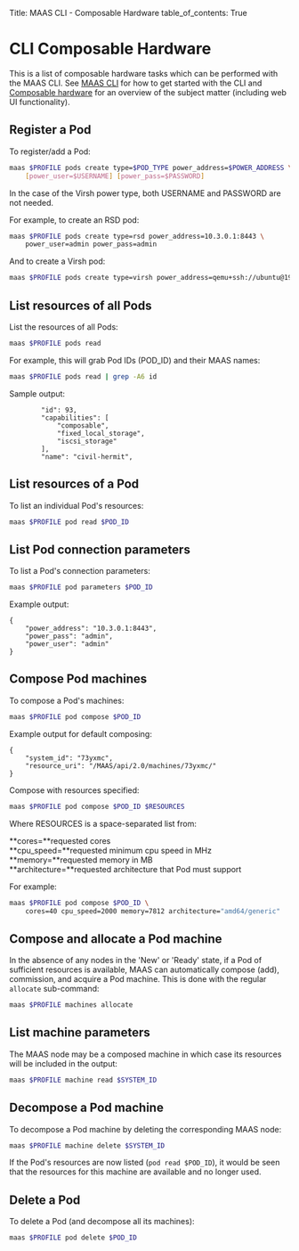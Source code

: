 Title: MAAS CLI - Composable Hardware
table_of_contents: True


# CLI Composable Hardware

This is a list of composable hardware tasks which can be performed with the
MAAS CLI. See [MAAS CLI][manage-cli] for how to get started with the CLI and
[Composable hardware][intel-rsd] for an overview of the subject matter
(including web UI functionality).


## Register a Pod

To register/add a Pod:

```bash
maas $PROFILE pods create type=$POD_TYPE power_address=$POWER_ADDRESS \
	[power_user=$USERNAME] [power_pass=$PASSWORD]
```

In the case of the Virsh power type, both USERNAME and PASSWORD are not
needed.

For example, to create an RSD pod:

```bash
maas $PROFILE pods create type=rsd power_address=10.3.0.1:8443 \
	power_user=admin power_pass=admin
```

And to create a Virsh pod:

```bash
maas $PROFILE pods create type=virsh power_address=qemu+ssh://ubuntu@192.168.1.2/system
```


## List resources of all Pods

List the resources of all Pods:

```bash
maas $PROFILE pods read
```

For example, this will grab Pod IDs (POD_ID) and their MAAS names:

```bash
maas $PROFILE pods read | grep -A6 id
```

Sample output:

```no-highlight
        "id": 93,
        "capabilities": [
            "composable",
            "fixed_local_storage",
            "iscsi_storage"
        ],
        "name": "civil-hermit",
```


## List resources of a Pod

To list an individual Pod's resources:

```bash
maas $PROFILE pod read $POD_ID
```


## List Pod connection parameters

To list a Pod's connection parameters:

```bash
maas $PROFILE pod parameters $POD_ID
```

Example output:

```no-highlight
{
    "power_address": "10.3.0.1:8443",
    "power_pass": "admin",
    "power_user": "admin"
}
```


## Compose Pod machines

To compose a Pod's machines:

```bash
maas $PROFILE pod compose $POD_ID
```

Example output for default composing:

```no-highlight
{
    "system_id": "73yxmc",
    "resource_uri": "/MAAS/api/2.0/machines/73yxmc/"
}
```

Compose with resources specified:

```bash
maas $PROFILE pod compose $POD_ID $RESOURCES
```

Where RESOURCES is a space-separated list from:

**cores=**requested cores  
**cpu_speed=**requested minimum cpu speed in MHz  
**memory=**requested memory in MB  
**architecture=**requested architecture that Pod must support  

For example:

```bash
maas $PROFILE pod compose $POD_ID \
	cores=40 cpu_speed=2000 memory=7812 architecture="amd64/generic"
```


## Compose and allocate a Pod machine

In the absence of any nodes in the 'New' or 'Ready' state, if a Pod of
sufficient resources is available, MAAS can automatically compose (add),
commission, and acquire a Pod machine. This is done with the regular `allocate`
sub-command:

```bash
maas $PROFILE machines allocate
```


## List machine parameters

The MAAS node may be a composed machine in which case its resources will be
included in the output:

```bash
maas $PROFILE machine read $SYSTEM_ID
```


## Decompose a Pod machine

To decompose a Pod machine by deleting the corresponding MAAS node:

```bash
maas $PROFILE machine delete $SYSTEM_ID
```

If the Pod's resources are now listed (`pod read $POD_ID`), it would be seen
that the resources for this machine are available and no longer used.


## Delete a Pod

To delete a Pod (and decompose all its machines):

```bash
maas $PROFILE pod delete $POD_ID
```


<!-- LINKS -->

[manage-cli]: manage-cli.md
[intel-rsd]: intel-rsd.md
